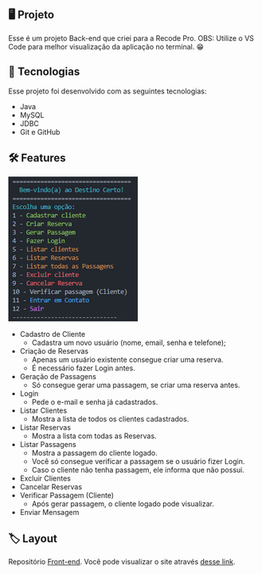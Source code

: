 <p align="center">
</p>

## 🖥️ Projeto
Esse é um projeto Back-end que criei para a Recode Pro.
OBS: Utilize o VS Code para melhor visualização da aplicação no terminal. 😁

## 🚀 Tecnologias
Esse projeto foi desenvolvido com as seguintes tecnologias:

- Java
- MySQL 
- JDBC
- Git e GitHub

## 🛠️ Features

![Menu](image-1.png)

- Cadastro de Cliente
  - Cadastra um novo usuário (nome, email, senha e telefone);
- Criação de Reservas
    - Apenas um usuário existente consegue criar uma reserva.
    - É necessário fazer Login antes.
- Geração de Passagens
    - Só consegue gerar uma passagem, se criar uma reserva antes. 
- Login
    - Pede o e-mail e senha já cadastrados.
- Listar Clientes
    - Mostra a lista de todos os clientes cadastrados.
- Listar Reservas
    - Mostra a lista com todas as Reservas.
- Listar Passagens
    - Mostra a passagem do cliente logado.
    - Você só consegue verificar a passagem se o usuário fizer Login.
    - Caso o cliente não tenha passagem, ele informa que não possui.
- Excluir Clientes
- Cancelar Reservas
- Verificar Passagem (Cliente)
    - Após gerar passagem, o cliente logado pode visualizar.
- Enviar Mensagem

## 🏷️ Layout

Repositório [Front-end](https://github.com/PatsFerrer/recode-projeto).
Você pode visualizar o site através
[desse link](https://patsferrer.github.io/recode-projeto/site/index.html).